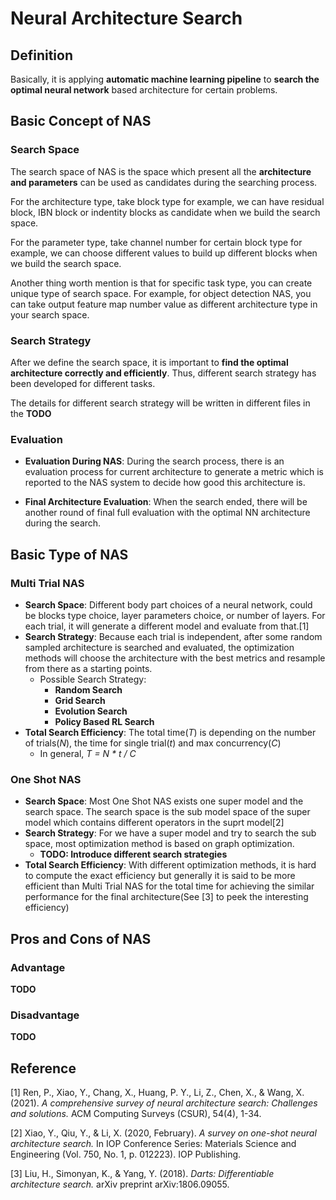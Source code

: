 # Neural Architecture Search

## Definition

Basically, it is applying **automatic machine learning pipeline** to **search the optimal neural network** based architecture for certain problems.

## Basic Concept of NAS
### Search Space

The search space of NAS is the space which present all the **architecture and parameters** can be used as candidates during the searching process. 

For the architecture type, take block type for example, we can have residual block, IBN block or indentity blocks as candidate when we build the search space.

For the parameter type, take channel number for certain block type for example, we can choose different values to build up different blocks when we build the search space.

Another thing worth mention is that for specific task type, you can create unique type of search space. For example, for object detection NAS, you can take output feature map number
value as different architecture type in your search space.

### Search Strategy

After we define the search space, it is important to **find the optimal architecture correctly and efficiently**. Thus, different search strategy has been developed for different tasks.

The details for different search strategy will be written in different files in the **TODO**

### Evaluation
- **Evaluation During NAS**: During the search process, there is an evaluation process for current architecture to generate a metric which is reported to the NAS system to decide how good this architecture is. 

- **Final Architecture Evaluation**: When the search ended, there will be another round of final full evaluation with the optimal NN architecture during the search. 

## Basic Type of NAS
### Multi Trial NAS
- **Search Space**: Different body part choices of a neural network, could be blocks type choice, layer parameters choice, or number of layers. For each trial, it will generate a different model and evaluate from that.[1]
- **Search Strategy**: Because each trial is independent, after some random sampled architecture is searched and evaluated, the optimization methods will choose the architecture with the best metrics and resample from there as a starting points.
  - Possible Search Strategy:
    - **Random Search**
    - **Grid Search**
    - **Evolution Search**
    - **Policy Based RL Search**
- **Total Search Efficiency**: The total time(*T*) is depending on the number of trials(*N*), the time for single trial(*t*) and max concurrency(*C*)
  - In general, *T = N * t / C*
### One Shot NAS
- **Search Space**: Most One Shot NAS exists one super model and the search space. The search space is the sub model space of the super model which contains different operators in the suprt model[2]
- **Search Strategy**: For we have a super model and try to search the sub space, most optimization method is based on graph optimization.
  - **TODO: Introduce different search strategies**
- **Total Search Efficiency**: With different optimization methods, it is hard to compute the exact efficiency but generally it is said to be more efficient than Multi Trial NAS for the total time for achieving the similar performance for the final architecture(See [3] to peek the interesting efficiency)
## Pros and Cons of NAS
### Advantage
**TODO**
### Disadvantage
**TODO**
## Reference
[1] Ren, P., Xiao, Y., Chang, X., Huang, P. Y., Li, Z., Chen, X., & Wang, X. (2021). *A comprehensive survey of neural architecture search: Challenges and solutions.* ACM Computing Surveys (CSUR), 54(4), 1-34.

[2] Xiao, Y., Qiu, Y., & Li, X. (2020, February). *A survey on one-shot neural architecture search.* In IOP Conference Series: Materials Science and Engineering (Vol. 750, No. 1, p. 012223). IOP Publishing.

[3] Liu, H., Simonyan, K., & Yang, Y. (2018). *Darts: Differentiable architecture search.* arXiv preprint arXiv:1806.09055.
